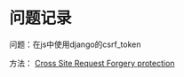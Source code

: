 # 问题记录

问题：在js中使用django的csrf_token

方法：
[Cross Site Request Forgery protection](https://docs.djangoproject.com/en/2.0/ref/csrf/#ajax)